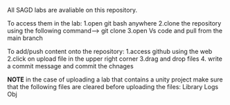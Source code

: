 All SAGD labs are avaliable on this repository.

To access them in the lab:
1.open git bash anywhere
2.clone the repository using the following command--> git clone 
3.open Vs code and pull from the main branch

To add/push content onto the repository:
1.access github using the web
2.click on upload file in the upper right corner
3.drag and drop files
4. write a commit message and commit the chnages

**NOTE**
in the case of uploading a lab that contains a unity project make sure
that the following files are cleared before uploading the files:
Library
Logs
Obj

